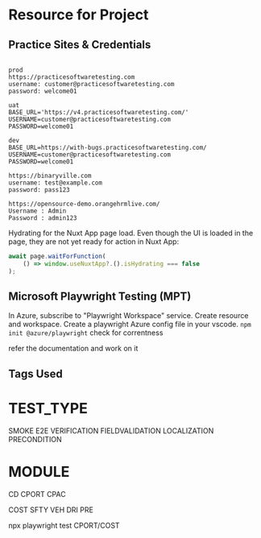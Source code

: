 # Resource for Project

## Practice Sites & Credentials

```text

prod
https://practicesoftwaretesting.com
username: customer@practicesoftwaretesting.com
password: welcome01

uat
BASE_URL='https://v4.practicesoftwaretesting.com/'
USERNAME=customer@practicesoftwaretesting.com
PASSWORD=welcome01

dev
BASE_URL=https://with-bugs.practicesoftwaretesting.com/
USERNAME=customer@practicesoftwaretesting.com
PASSWORD=welcome01

https://binaryville.com
username: test@example.com
password: pass123

https://opensource-demo.orangehrmlive.com/
Username : Admin
Password : admin123

```

Hydrating for the Nuxt App page load.
Even though the UI is loaded in the page, they are not yet ready for action in Nuxt App:

```TypeScript
await page.waitForFunction(
    () => window.useNuxtApp?.().isHydrating === false
);
```

## Microsoft Playwright Testing (MPT)

In Azure, subscribe to "Playwright Workspace" service.
Create resource and workspace.
Create a playwright Azure config file in your vscode.
`npm init @azure/playwright` check for correntness

refer the documentation and work on it


Tags Used
----------------




TEST_TYPE
============
SMOKE
E2E
VERIFICATION
FIELDVALIDATION
LOCALIZATION
PRECONDITION

MODULE
=============
CD
CPORT
CPAC

COST
SFTY
VEH
DRI
PRE


npx playwright test CPORT/COST